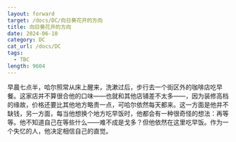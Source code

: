 ```yaml
---
layout: forward
target: /docs/DC/向日葵花开的方向
title: 向日葵花开的方向
date: 2024-06-10
category: DC
cat_url: /docs/DC
tags: 
  - TBC
length: 9604
---
```


早晨七点半，哈尔照常从床上醒来，洗漱过后，步行去一个街区外的咖啡店吃早餐。这家店并不算很合他的口味——也就和其他店铺差不太多——，因为装修高档的缘故，价格还要比其他地方略贵一点，可哈尔依然每天都来。这一方面是他并不缺钱，另一方面，每当他想换个地方吃早饭时，他都会有一种很奇怪的想法：再等等。他不知道自己在等些什么——难不成是戈多？但他依然在这里吃早饭。作为一个失忆的人，他决定相信自己的直觉。
